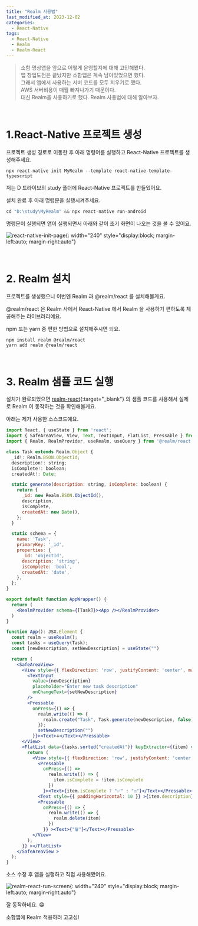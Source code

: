 ```yaml
---
title: "Realm 사용법"
last_modified_at: 2023-12-02
categories:
  - React-Native
tags:
  - React-Native
  - Realm
  - Realm-React
---
```


> 소함 명상앱을 앞으로 어떻게 운영할지에 대해 고민해봤다.  
> 앱 창업도전은 끝났지만 소함앱은 계속 남아있었으면 했다.  
> 그래서 앱에서 사용하는 서버 코드를 모두 지우기로 했다.  
> AWS 서버비용이 매월 빠져나가기 때문이다.  
> 대신 Realm을 사용하기로 했다.
> Realm 사용법에 대해 알아보자.

<br>

# 1.React-Native 프로젝트 생성
프로젝트 생성 경로로 이동한 후 아래 명령어를 실행하고 React-Native 프로젝트를 생성해주세요.

```shell
npx react-native init MyRealm --template react-native-template-typescript
```

저는 D 드라이브의 study 폴더에 React-Native 프로젝트를 만들었어요.

설치 완료 후 아래 명령문을 실행시켜주세요.

```javascript
cd "D:\study\MyRealm" && npx react-native run-android
```

명령문이 실행되면 앱이 실행되면서 아래와 같이 초기 화면이 나오는 것을 볼 수 있어요.

![react-native-init-page](/assets/posts/2023-12-02-01/react-native-init-page.jpg){: width="240" style="display:block; margin-left:auto; margin-right:auto"}

<br>

# 2. Realm 설치

프로젝트를 생성했으니 이번엔 Realm 과 @realm/react 를 설치해볼게요.

@realm/react 은 Realm 사에서 React-Native 에서 Realm 을 사용하기 편하도록 제공해주는 라이브러리예요.

npm 또는 yarn 중 편한 방법으로 설치해주시면 되요.

```shell
npm install realm @realm/react
yarn add realm @realm/react
```

<br>

# 3. Realm 샘플 코드 실행
설치가 완료되었으면 [realm-react](https://github.com/realm/realm-js/tree/main/packages/realm-react#readme){:target="_blank"} 의 샘플 코드를 사용해서 실제로 Realm 이 동작하는 것을 확인해볼게요.

아래는 제가 사용한 소스코드예요.

```jsx
import React, { useState } from 'react';
import { SafeAreaView, View, Text, TextInput, FlatList, Pressable } from "react-native";
import { Realm, RealmProvider, useRealm, useQuery } from '@realm/react'

class Task extends Realm.Object {
  _id!: Realm.BSON.ObjectId;
  description!: string;
  isComplete!: boolean;
  createdAt!: Date;

  static generate(description: string, isComplete: boolean) {
    return {
      _id: new Realm.BSON.ObjectId(),
      description,
      isComplete,
      createdAt: new Date(),
    };
  }

  static schema = {
    name: 'Task',
    primaryKey: '_id',
    properties: {
      _id: 'objectId',
      description: 'string',
      isComplete: 'bool',
      createdAt: 'date',
    },
  };
}

export default function AppWrapper() {
  return (
    <RealmProvider schema={[Task]}><App /></RealmProvider>
  )
}

function App(): JSX.Element {
  const realm = useRealm();
  const tasks = useQuery(Task);
  const [newDescription, setNewDescription] = useState("")

  return (
    <SafeAreaView>
      <View style={{ flexDirection: 'row', justifyContent: 'center', margin: 10 }}>
        <TextInput
          value={newDescription}
          placeholder="Enter new task description"
          onChangeText={setNewDescription}
        />
        <Pressable
          onPress={() => {
            realm.write(() => {
              realm.create("Task", Task.generate(newDescription, false));
            });
            setNewDescription("")
          }}><Text>➕</Text></Pressable>
      </View>
      <FlatList data={tasks.sorted("createdAt")} keyExtractor={(item) => item._id.toHexString()} renderItem={({ item }) => {
        return (
          <View style={{ flexDirection: 'row', justifyContent: 'center', margin: 10 }}>
            <Pressable
              onPress={() =>
                realm.write(() => {
                  item.isComplete = !item.isComplete
                })
              }><Text>{item.isComplete ? "✅" : "☑️"}</Text></Pressable>
            <Text style={{ paddingHorizontal: 10 }} >{item.description}</Text>
            <Pressable
              onPress={() => {
                realm.write(() => {
                  realm.delete(item)
                })
              }} ><Text>{"🗑️"}</Text></Pressable>
          </View>
        );
      }} ></FlatList>
    </SafeAreaView >
  );
}
```

소스 수정 후 앱을 실행하고 직접 사용해봤어요.

![realm-react-run-screen](/assets/posts/2023-12-02-01/realm-react-run-screen.jpg){: width="240" style="display:block; margin-left:auto; margin-right:auto"}

잘 동작하네요. 😁

소함앱에 Realm 적용하러 고고싱!
